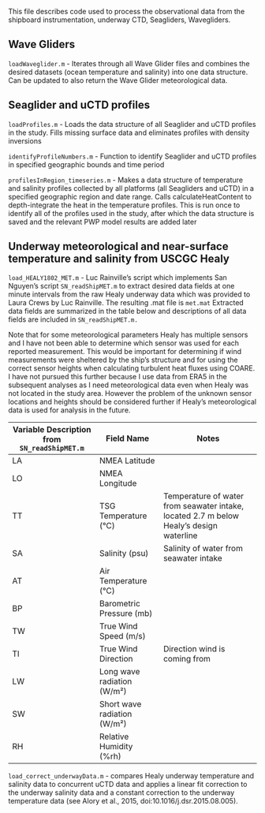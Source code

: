 This file describes code used to process the observational data from the shipboard instrumentation, underway CTD, Seagliders, Wavegliders.

## Wave Gliders
`loadWaveglider.m` - Iterates through all Wave Glider files and combines the desired datasets (ocean temperature and salinity) into one data structure. Can be updated to also return the Wave Glider meteorological data. 

## Seaglider and uCTD profiles
`loadProfiles.m` -  Loads the data structure of all Seaglider and uCTD  profiles in the study. Fills missing surface data and eliminates profiles with density inversions

`identifyProfileNumbers.m` - Function to identify Seaglider and uCTD profiles in specified geographic bounds and time period

`profilesInRegion_timeseries.m` - Makes a data structure of temperature and salinity profiles collected by all platforms (all Seagliders and uCTD) in a specified geographic region and date range. Calls calculateHeatContent to depth-integrate the heat in the temperature profiles. This is run once to identify all of the profiles used in the study, after which the data structure is saved and the relevant PWP model results are added later

## Underway meteorological and near-surface temperature and salinity from USCGC Healy
`load_HEALY1802_MET.m` - Luc Rainville’s script which implements San Nguyen’s script `SN_readShipMET.m` to extract desired data fields at one minute intervals from the raw Healy underway data which was provided to Laura Crews by Luc Rainville. The resulting .mat file is `met.mat` Extracted data fields are summarized in the table below and descriptions of all data fields are included in `SN_readShipMET.m.`

Note that for some meteorological parameters Healy has multiple sensors and I have not been able to determine which sensor was used for each reported measurement. This would be important for determining if wind measurements were sheltered by the ship’s structure and for using the correct sensor heights when calculating turbulent heat fluxes using COARE. I have not pursued this further because I use data from ERA5 in the subsequent analyses as I need meteorological data even when Healy was not located in the study area. However the problem of the unknown sensor locations and heights should be considered further if Healy’s meteorological data is used for analysis in the future. 

| Variable Description from `SN_readShipMET.m`  | Field Name                                          | Notes |
|-------------|--------------------------------------------------------|-------|
| LA          | NMEA Latitude                                          |       |
| LO          | NMEA Longitude                                         |       |
| TT          | TSG Temperature (°C)                                   | Temperature of water from seawater intake, located 2.7 m below Healy’s design waterline |
| SA          | Salinity (psu)                                         | Salinity of water from seawater intake |
| AT          | Air Temperature (°C)                                   |       |
| BP          | Barometric Pressure (mb)                               |       |
| TW          | True Wind Speed (m/s)                                  |       |
| TI          | True Wind Direction                                    | Direction wind is coming from |
| LW          | Long wave radiation (W/m²)                             |       |
| SW          | Short wave radiation (W/m²)                            |       |
| RH          | Relative Humidity (%rh)                                |       |


`load_correct_underwayData.m` - compares Healy underway temperature and salinity data to concurrent uCTD data and applies a linear fit correction to the underway salinity data and a constant correction to the underway temperature data (see Alory et al., 2015, doi:10.1016/j.dsr.2015.08.005).  
